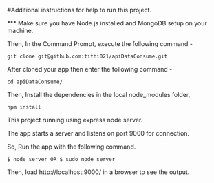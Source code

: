 #Additional instructions for help to run this project.

*** Make sure you have Node.js installed and MongoDB setup on your machine.

Then, In the Command Prompt, execute the following command -

    git clone git@github.com:tithi021/apiDataConsume.git

After cloned your app then enter the following command -

    cd apiDataConsume/

Then, Install the dependencies in the local node_modules folder, 

    npm install
    
This project running using express node server.

The app starts a server and listens on port 9000 for connection.

So, Run the app with the following command.

    $ node server OR $ sudo node server

Then, load http://localhost:9000/ in a browser to see the output.


